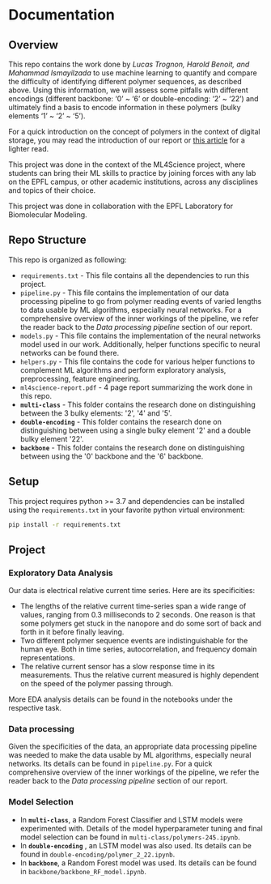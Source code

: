# Documentation

## Overview
This repo contains the work done by *Lucas Trognon, Harold Benoit, and Mahammad Ismayilzada* to use machine learning to quantify and compare the difficulty of identifying different polymer sequences, as described above. Using this information, we will assess some pitfalls with different encodings (different backbone: ‘0’ ~ ‘6’ or double-encoding: ‘2’ ~ ‘22’) and ultimately find a basis to encode information in these polymers (bulky elements ‘1’ ~ ‘2’ ~ ‘5’). 

For a quick introduction on the concept of polymers in the context of digital storage, you may read the introduction of our report or [this article](https://actu.epfl.ch/news/bacterial-nanopores-open-the-future-of-data-stor-6/) for a lighter read.

This project was done in the context of the ML4Science project, where students can bring their ML skills to practice by joining forces with any lab on the EPFL campus, or other academic institutions, across any disciplines and topics of their choice. 

This project was done in collaboration with the EPFL Laboratory for Biomolecular Modeling.


## Repo Structure
This repo is organized as following:
* `requirements.txt` - This file contains all the dependencies to run this project.
* `pipeline.py` - This file contains the implementation of our data processing pipeline to go from polymer reading events of varied lengths to data usable by ML algorithms, especially neural networks. For a comprehensive overview of the inner workings of the pipeline, we refer the reader back to the *Data processing pipeline* section of our report.
* `models.py` - This file contains the implementation of the neural networks model used in our work. Additionally, helper functions specific to neural networks can be found there.
* `helpers.py` - This file contains the code for various helper functions to complement ML algorithms and perform exploratory analysis, preprocessing, feature engineering.
* `ml4science-report.pdf` - 4 page report summarizing the work done in this repo. 
* **`multi-class`** - This folder contains the research done on distinguishing between the 3 bulky elements: '2', '4' and '5'.
* **`double-encoding`** - This folder contains the research done on distinguishing between using a single bulky element '2' and a double bulky element '22'.
* **`backbone`** - This folder contains the research done on distinguishing between using the '0' backbone and the '6' backbone.


## Setup
This project requires python >= 3.7 and dependencies can be installed using the `requirements.txt` in your favorite python virtual environment:
```sh
pip install -r requirements.txt
```

## Project

### Exploratory Data Analysis

Our data is electrical relative current time series. Here are its specificities:

* The lengths of the relative current time-series span a wide range of values, ranging from 0.3 milliseconds to  2 seconds. One reason is that some polymers get stuck in the nanopore and do some sort of back and forth in it before finally leaving.
*  Two different polymer sequence events are indistinguishable for the human eye. Both in time series, autocorrelation, and frequency domain representations.
* The relative current sensor has a slow response time in its measurements. Thus the relative current measured is highly dependent on the speed of the polymer passing through. 

More EDA analysis details can be found in the notebooks under the respective task.



### Data processing

Given the specificities of the data, an appropriate data processing pipeline was needed to make the data usable by ML algorithms, especially neural networks. Its details can be found in `pipeline.py`. For a quick comprehensive overview of the inner workings of the pipeline, we refer the reader back to the *Data processing pipeline* section of our report.


### Model Selection

* In **`multi-class`**, a Random Forest Classifier and LSTM models were experimented with. Details of the model hyperparameter tuning and final model selection can be found in `multi-class/polymers-245.ipynb`.
* In **`double-encoding`** , an LSTM model was also used. Its details can be found in `double-encoding/polymer_2_22.ipynb`.
* In **`backbone`**, a Random Forest model was used. Its details can be found in `backbone/backbone_RF_model.ipynb`.

